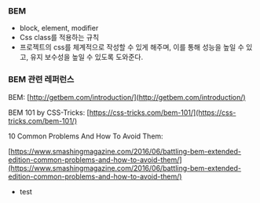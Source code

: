 ### BEM
- block, element, modifier
- Css class를 적용하는 규칙
- 프로젝트의 css를 체계적으로 작성할 수 있게 해주며, 이를 통해 성능을 높일 수 있고, 유지 보수성을 높일 수 있도록 도와준다. 

### BEM 관련 레퍼런스

BEM: [http://getbem.com/introduction/](http://getbem.com/introduction/)

BEM 101 by CSS-Tricks: [https://css-tricks.com/bem-101/](https://css-tricks.com/bem-101/)

10 Common Problems And How To Avoid Them:

[https://www.smashingmagazine.com/2016/06/battling-bem-extended-edition-common-problems-and-how-to-avoid-them/](https://www.smashingmagazine.com/2016/06/battling-bem-extended-edition-common-problems-and-how-to-avoid-them/)
  
- test 

  

